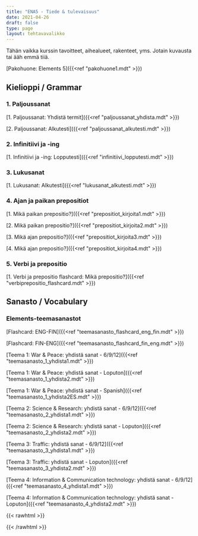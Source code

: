 ```yaml
---
title: "ENA5 - Tiede & tulevaisuus"
date: 2021-04-26
draft: false
type: page
layout: tehtavavalikko
---
```

Tähän vaikka kurssin tavoitteet, aihealueet, rakenteet, yms. Jotain kuvausta tai ääh emmä tiiä.

[Pakohuone: Elements 5]({{<ref "pakohuone1.mdt" >}})

## Kielioppi / Grammar
### 1. Paljoussanat

[1. Paljoussanat: Yhdistä termit]({{<ref "paljoussanat_yhdista.mdt" >}})

[2. Paljoussanat: Alkutesti]({{<ref "paljoussanat_alkutesti.mdt" >}})

### 2. Infinitiivi ja -ing

[1. Infinitiivi ja -ing: Lopputesti]({{<ref "infinitiivi_lopputesti.mdt" >}})

### 3. Lukusanat

[1. Lukusanat: Alkutesti]({{<ref "lukusanat_alkutesti.mdt" >}})

### 4. Ajan ja paikan prepositiot

[1. Mikä paikan prepositio?]({{<ref "prepositiot_kirjoita1.mdt" >}})

[2. Mikä paikan prepositio?]({{<ref "prepositiot_kirjoita2.mdt" >}})

[3. Mikä ajan prepositio?]({{<ref "prepositiot_kirjoita3.mdt" >}})

[4. Mikä ajan prepositio?]({{<ref "prepositiot_kirjoita4.mdt" >}})

### 5. Verbi ja prepositio

[1. Verbi ja prepositio flashcard: Mikä prepositio?]({{<ref "verbiprepositio_flashcard.mdt" >}})

## Sanasto / Vocabulary
### Elements-teemasanastot

[Flashcard: ENG-FIN]({{<ref "teemasanasto_flashcard_eng_fin.mdt" >}})

[Flashcard: FIN-ENG]({{<ref "teemasanasto_flashcard_fin_eng.mdt" >}})

[Teema 1: War & Peace: yhdistä sanat - 6/9/12]({{<ref "teemasanasto_1_yhdista1.mdt" >}})

[Teema 1: War & Peace: yhdistä sanat - Loputon]({{<ref "teemasanasto_1_yhdista2.mdt" >}})

[Teema 1: War & Peace: yhdistä sanat - Spanish]({{<ref "teemasanasto_1_yhdista2ES.mdt" >}})

[Teema 2: Science & Research: yhdistä sanat - 6/9/12]({{<ref "teemasanasto_2_yhdista1.mdt" >}})

[Teema 2: Science & Research: yhdistä sanat - Loputon]({{<ref "teemasanasto_2_yhdista2.mdt" >}})

[Teema 3: Traffic: yhdistä sanat - 6/9/12]({{<ref "teemasanasto_3_yhdista1.mdt" >}})

[Teema 3: Traffic: yhdistä sanat - Loputon]({{<ref "teemasanasto_3_yhdista2.mdt" >}})

[Teema 4: Information & Communication technology: yhdistä sanat - 6/9/12]({{<ref "teemasanasto_4_yhdista1.mdt" >}})

[Teema 4: Information & Communication technology: yhdistä sanat - Loputon]({{<ref "teemasanasto_4_yhdista2.mdt" >}})

{{< rawhtml >}}
<style>
#hello{
    background: url(/img/kansikuvat/kurssivalikot/ena5.jpg)
}

#hello h {
    font-size: 2.5em!important;
}
</style>
{{< /rawhtml >}}